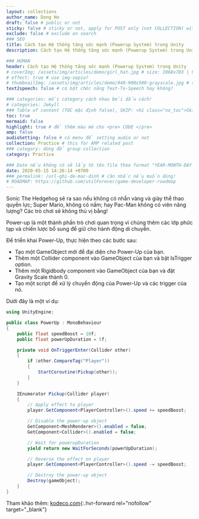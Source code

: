 ```yaml
---
layout: collections
author_name: Dong Ho
draft: false # public or not
sticky: false # sticky or not, apply for POST only (not COLLECTION) with including thumbnailImg
exclude: false # exclude on search
### SEO
title: Cách tạo Hệ thống tăng sức mạnh (Powerup System) trong Unity
description: Cách tạo Hệ thống tăng sức mạnh (Powerup System) trong Unity

### HUMAN
header: Cách tạo Hệ thống tăng sức mạnh (Powerup System) trong Unity
# coverImg: /assets/img/articles/demo/girl_hat.jpg # size: 1068x703 | 900x500 | 600x400
# effect: true # use img-sepia?
# thumbnailImg: /assets/img/articles/demo/940-900x500-grayscale.jpg # size: 900x500 | 600x400
text2speech: false # có bật chức năng Text-To-Speech hay không?

### categories: mỗi category cách nhau bởi dấu cách!
# categories: Jekyll
### Table of content (TOC mặc định false), SKIP: <h1 class="no_toc">Skip toc</h1> hoặc <div class="no_toc_section">
toc: true
mermaid: false
highlight: true # để thêm màu mè cho <pre> CODE </pre>
amp: false
audioSetting: false # có menu để setting audio or not
collection: Practice # this for AMP related post
### category: dùng để group collection
category: Practice

### Date nếu không có sẽ lấy từ tên file theo format "YEAR-MONTH-DAY-title.md"
date: 2020-05-15 14:26:14 +0700
### permalink: /url-ghi-de-mac-dinh # cân nhắc nếu muốn dùng!
# ROADMAP: https://github.com/utilForever/game-developer-roadmap
---
```


Sonic The Hedgehog sẽ ra sao nếu không có nhẫn vàng và giày thể thao quyền lực; Super Mario, không có nấm; hay Pac-Man không có viên năng lượng? Các trò chơi sẽ không thú vị bằng!

Power-up là một thành phần trò chơi quan trọng vì chúng thêm các lớp phức tạp và chiến lược bổ sung để giữ cho hành động di chuyển.

Để triển khai Power-Up, thực hiện theo các bước sau:
- Tạo một GameObject mới để đại diện cho Power-Up của bạn.
- Thêm một Collider component vào GameObject của bạn và bật IsTrigger option.
- Thêm một Rigidbody component vào GameObject của bạn và đặt Gravity Scale thành 0.
- Tạo một script để xử lý chuyển động của Power-Up và các trigger của nó.

Dưới đây là một ví dụ:<br>
```csharp
using UnityEngine;

public class PowerUp : MonoBehaviour
{
    public float speedBoost = 10f;
    public float powerUpDuration = 5f;

    private void OnTriggerEnter(Collider other)
    {
        if (other.CompareTag("Player"))
        {
            StartCoroutine(Pickup(other));
        }
    }

    IEnumerator Pickup(Collider player)
    {
        // Apply effect to player
        player.GetComponent<PlayerController>().speed += speedBoost;

        // Disable the power-up object
        GetComponent<MeshRenderer>().enabled = false;
        GetComponent<Collider>().enabled = false;

        // Wait for powerupDuration
        yield return new WaitForSeconds(powerUpDuration);

        // Reverse the effect on player
        player.GetComponent<PlayerController>().speed -= speedBoost;

        // Destroy the power-up object
        Destroy(gameObject);
    }
}
```

Tham khảo thêm: [kodeco.com](https://www.kodeco.com/191-how-to-make-a-power-up-system-in-unity){:.hvr-forward rel="nofollow" target="_blank"}